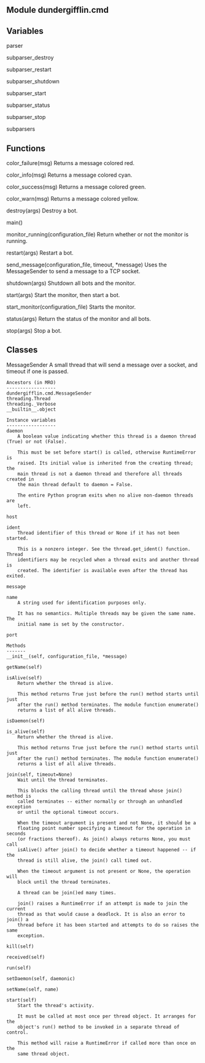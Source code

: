 Module dundergifflin.cmd
------------------------

Variables
---------
parser

subparser_destroy

subparser_restart

subparser_shutdown

subparser_start

subparser_status

subparser_stop

subparsers

Functions
---------
color_failure(msg)
    Returns a message colored red.

color_info(msg)
    Returns a message colored cyan.

color_success(msg)
    Returns a message colored green.

color_warn(msg)
    Returns a message colored yellow.

destroy(args)
    Destroy a bot.

main()

monitor_running(configuration_file)
    Return whether or not the monitor is running.

restart(args)
    Restart a bot.

send_message(configuration_file, timeout, *message)
    Uses the MessageSender to send a message to a TCP socket.

shutdown(args)
    Shutdown all bots and the monitor.

start(args)
    Start the monitor, then start a bot.

start_monitor(configuration_file)
    Starts the monitor.

status(args)
    Return the status of the monitor and all bots.

stop(args)
    Stop a bot.

Classes
-------
MessageSender 
    A small thread that will send a message over a socket,
    and timeout if one is passed.

    Ancestors (in MRO)
    ------------------
    dundergifflin.cmd.MessageSender
    threading.Thread
    threading._Verbose
    __builtin__.object

    Instance variables
    ------------------
    daemon
        A boolean value indicating whether this thread is a daemon thread (True) or not (False).

        This must be set before start() is called, otherwise RuntimeError is
        raised. Its initial value is inherited from the creating thread; the
        main thread is not a daemon thread and therefore all threads created in
        the main thread default to daemon = False.

        The entire Python program exits when no alive non-daemon threads are
        left.

    host

    ident
        Thread identifier of this thread or None if it has not been started.

        This is a nonzero integer. See the thread.get_ident() function. Thread
        identifiers may be recycled when a thread exits and another thread is
        created. The identifier is available even after the thread has exited.

    message

    name
        A string used for identification purposes only.

        It has no semantics. Multiple threads may be given the same name. The
        initial name is set by the constructor.

    port

    Methods
    -------
    __init__(self, configuration_file, *message)

    getName(self)

    isAlive(self)
        Return whether the thread is alive.

        This method returns True just before the run() method starts until just
        after the run() method terminates. The module function enumerate()
        returns a list of all alive threads.

    isDaemon(self)

    is_alive(self)
        Return whether the thread is alive.

        This method returns True just before the run() method starts until just
        after the run() method terminates. The module function enumerate()
        returns a list of all alive threads.

    join(self, timeout=None)
        Wait until the thread terminates.

        This blocks the calling thread until the thread whose join() method is
        called terminates -- either normally or through an unhandled exception
        or until the optional timeout occurs.

        When the timeout argument is present and not None, it should be a
        floating point number specifying a timeout for the operation in seconds
        (or fractions thereof). As join() always returns None, you must call
        isAlive() after join() to decide whether a timeout happened -- if the
        thread is still alive, the join() call timed out.

        When the timeout argument is not present or None, the operation will
        block until the thread terminates.

        A thread can be join()ed many times.

        join() raises a RuntimeError if an attempt is made to join the current
        thread as that would cause a deadlock. It is also an error to join() a
        thread before it has been started and attempts to do so raises the same
        exception.

    kill(self)

    received(self)

    run(self)

    setDaemon(self, daemonic)

    setName(self, name)

    start(self)
        Start the thread's activity.

        It must be called at most once per thread object. It arranges for the
        object's run() method to be invoked in a separate thread of control.

        This method will raise a RuntimeError if called more than once on the
        same thread object.
